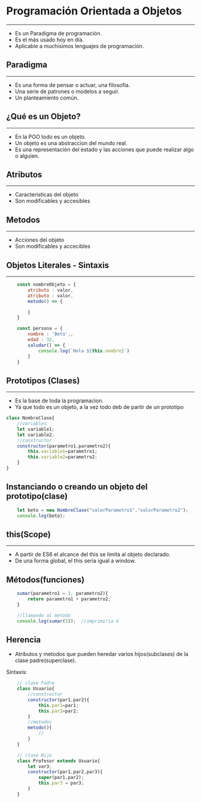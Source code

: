 # Programación Orientada a Objetos
---
* Es un Paradigma de programación.
* Es el más usado hoy en día.
* Aplicable a muchisimos lenguajes de programación.

## Paradigma
---
* Es una forma de pensar o actuar, una filosofia.
* Una serie de patrones o modelos a seguir.
* Un planteamiento común.

## ¿Qué es un Objeto?
----
* En la POO todo es un objeto.
* Un objeto es una abstraccion del mundo real.
* Es una representación del estado y las acciones que puede realizar algo o alguien. 

## Atributos
---
* Caracteristicas del objeto
* Son modificables y accesibles

## Metodos
---
* Acciones del objeto
* Son modificables y accecibles

## Objetos Literales - Sintaxis
----
```javascript
    const nombreObjeto = {
        atributo : valor,
        atributo : valor,
        metodo() => {

        }
    }

    const persona = {
        nombre : 'Beto',,
        edad : 32,
        saludar() => {
            console.log(`Hola ${this.nombre}`)
        }
    }
```

## Prototipos (Clases)
----
* Es la base de toda la programacion.
* Ya que todo es un objeto, a la vez todo deb de partir de un prototipo

```javascript
class NombreClase{
    //variables
    let variable1;
    let variable2;
    //constructor
    constructor(parametro1,parametro2){
        this.variable1=parametro1;
        this.variable2=parametro2;
    }
}
```

## Instanciando o creando un objeto del prototipo(clase)
```javascript
    let beto = new NombreClase("valorParametro1","valorParametro2");
    console.log(beto);
```

## this(Scope)
----
* A partir de ES6 el alcance del this se limita al objeto declarado.
* De una forma global, el this seria igual a window.

## Métodos(funciones)

```js
    sumar(parametro1 = 1, parametro2){
        return parametro1 + parametro2;
    }

    //llamando al metodo
    console.log(sumar(5));  //imprimiria 6
```

## Herencia
* Atributos y metodos que pueden heredar varios hijos(subclases) de la clase padre(superclase).

Sintaxis:
```js
    // clase Padre
    class Usuario{
        //constructor
        constructor(par1,par2){
            this.par1=par1;
            this.par2=par2;
        }
        //metodos
        metodo(){
            //
        }
    }

    // clase Hijo
    class Profesor extends Usuario{
        let var3;
        constructor(par1,par2,par3){
            super(par1,par2);
            this.par3 = par3;
        }
    }
    
```
